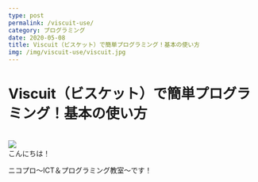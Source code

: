 ```yaml
---
type: post
permalink: /viscuit-use/
category: プログラミング
date: 2020-05-08
title: Viscuit（ビスケット）で簡単プログラミング！基本の使い方
img: /img/viscuit-use/viscuit.jpg
---
```


# Viscuit（ビスケット）で簡単プログラミング！基本の使い方

<br>

<img src="/img/viscuit-use/viscuit.jpg"/>

<br>
こんにちは！

ニコプロ～ICT＆プログラミング教室～です！
